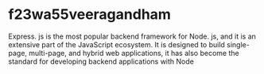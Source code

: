 # f23wa55veeragandham
Express. js is the most popular backend framework for Node. js, and it is an extensive part of the JavaScript ecosystem. It is designed to build single-page, multi-page, and hybrid web applications, it has also become the standard for developing backend applications with Node

